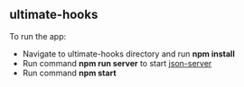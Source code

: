 ## ultimate-hooks

To run the app:
- Navigate to ultimate-hooks directory and run **npm install**
- Run command **npm run server** to start [json-server](https://github.com/typicode/json-server)
- Run command **npm start**

